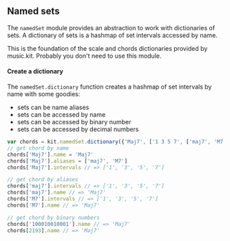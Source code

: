 
## Named sets

The `namedSet` module provides an abstraction to work with dictionaries of sets. A dictionary of sets is a hashmap of set intervals accessed by name.

This is the foundation of the scale and chords dictionaries provided by music.kit. Probably you don't need to use this module.

#### Create a dictionary

The `namedSet.dictionary` function creates a hashmap of set intervals by name with some goodies:

- sets can be name aliases
- sets can be accessed by name
- sets can be accessed by binary number
- sets can be accessed by decimal numbers

```js
var chords = kit.namedSet.dictionary({'Maj7', ['1 3 5 7', ['maj7', 'M7']]})
// get chord by name
chords['Maj7'].name = 'Maj7'
chords['Maj7'].aliases = ['maj7', 'M7']
chords['Maj7'].intervals // => ['1', '3', '5', '7']

// get chord by aliases
chords['maj7'].intervals // => ['1', '3', '5', '7']
chords['maj7'].name // => 'Maj7'
chords['M7'].intervals // => ['1', '3', '5', '7']
chords['M7'].name // => 'Maj7'

// get chord by binary numbers
chords['100010010001'].name // => 'Maj7'
chords[2193].name // => 'Maj7'
```
